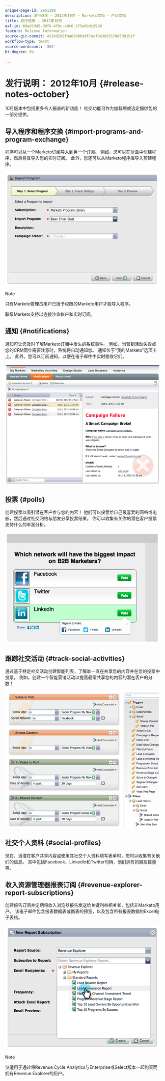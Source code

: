 ```yaml
---
unique-page-id: 2951109
description: 发行说明 — 2012年10月 — Marketo文档 — 产品文档
title: 发行说明 — 2012年10月
exl-id: 60ad7d45-ddf6-4f0c-a0c6-5f5a9bdc2998
feature: Release Information
source-git-commit: 431bd258f9a68bbb9df7acf043085578d3d91b1f
workflow-type: tm+mt
source-wordcount: '353'
ht-degree: 0%

---
```


# 发行说明： 2012年10月 {#release-notes-october}

10月版本中包括更多令人振奋的新功能！ 社交功能可作为加载项或选定捆绑包的一部分提供。

## 导入程序和程序交换 {#import-programs-and-program-exchange}

程序可以从一个Marketo订阅导入到另一个订阅。 例如，您可以在沙盒中创建程序，然后将其导入您的实时订阅。 此外，您还可以从Marketo程序库导入预建程序。

![](assets/image2014-9-23-10-3a46-3a42.png)

>[!NOTE]
>
>只有Marketo管理员用户已授予权限的Marketo用户才能导入程序。
>
>联系Marketo支持以连接沙盒帐户和实时订阅。

## 通知 {#notifications}

通知可让您及时了解Marketo订阅中发生的系统事件。 例如，当营销活动失败或您的CRM同步需要注意时，系统将自动通知您。 通知位于“我的Marketo”选项卡上。 此外，您可以订阅通知，以便在电子邮件中实时接收它们。

![](assets/image2014-9-23-10-3a46-3a53.png)

## 投票 {#polls}

创建投票以吸引潜在客户参与您的内容！ 他们可以投票给自己最喜爱的网络或电影，然后通过社交网络与朋友分享投票结果。 你可以收集有关你的潜在客户投票支持什么的丰富分析。

![](assets/image2014-9-23-10-3a47-3a6.png)

## 跟踪社交活动 {#track-social-activities}

通过基于特定社交活动创建智能列表，了解谁一直在共享您的内容并在您的投票中投票。 例如，创建一个智能营销活动以提高最常共享您的内容的潜在客户的分数！

![](assets/image2014-9-23-10-3a47-3a20.png)

## 社交个人资料 {#social-profiles}

现在，当潜在客户共享内容或使用其社交个人资料填写表单时，您可以收集有关他们的信息。 其中包括Facebook、LinkedIn和Twitter句柄、他们拥有的朋友数量等。

## 收入资源管理器报表订阅 {#revenue-explorer-report-subscriptions}

创建报告订阅并定期将收入浏览器报告发送给关键利益相关者，包括非Marketo用户。 该电子邮件包含报表数据表或图表的预览，以及包含所有报表数据的Excel电子表格。

![](assets/image2014-9-23-10-3a47-3a33.png)

>[!NOTE]
>
>仅适用于通过将Revenue Cycle Analytics与Enterprise或Select版本一起购买而拥有Revenue Explorer的用户。
